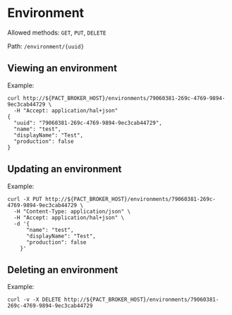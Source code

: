 # Environment

Allowed methods: `GET`, `PUT`, `DELETE`

Path: `/environment/{uuid}`

## Viewing an environment

Example:

    curl http://${PACT_BROKER_HOST}/environments/79060381-269c-4769-9894-9ec3cab44729 \
      -H "Accept: application/hal+json"
    {
      "uuid": "79060381-269c-4769-9894-9ec3cab44729",
      "name": "test",
      "displayName": "Test",
      "production": false
    }

## Updating an environment

Example:

    curl -X PUT http://${PACT_BROKER_HOST}/environments/79060381-269c-4769-9894-9ec3cab44729 \
      -H "Content-Type: application/json" \
      -H "Accept: application/hal+json" \
      -d '{
          "name": "test",
          "displayName": "Test",
          "production": false
        }'

## Deleting an environment

Example:

    curl -v -X DELETE http://${PACT_BROKER_HOST}/environments/79060381-269c-4769-9894-9ec3cab44729
